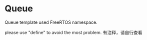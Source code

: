 # Queue
Queue template used FreeRTOS namespace.

please use "define" to avoid the most problem.
有注释，请自行查看
